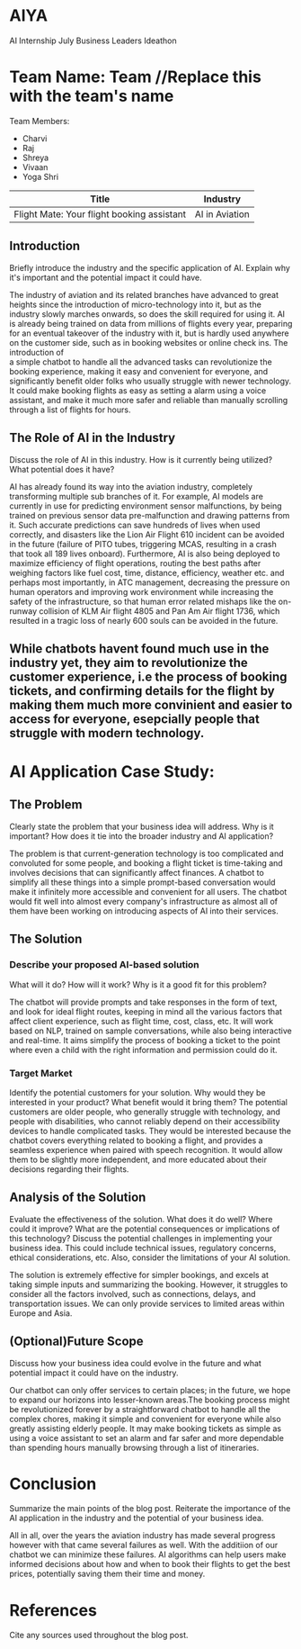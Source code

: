  # AIYA
AI Internship July Business Leaders Ideathon
# Team Name: Team  //Replace this with the team's name

Team Members:
- Charvi
- Raj
- Shreya
- Vivaan
- Yoga Shri

| Title | Industry |
|-------|----------|
| Flight Mate: Your flight booking assistant | AI in Aviation |


## Introduction

Briefly introduce the industry and the specific application of AI. Explain why it's important and the potential impact it could have.

The industry of aviation and its related branches have advanced to great heights since the introduction of micro-technology into it, but as the industry
slowly marches onwards, so does the skill required for using it. AI is already being trained on data from millions of flights every year, preparing for an
eventual takeover of the industry with it, but is hardly used anywhere on the customer side, such as in booking websites or online check ins. The introduction of  
a simple chatbot to handle all the advanced tasks can revolutionize the booking experience, making it easy and convenient for everyone, and significantly benefit older folks who usually struggle with newer technology. It could make booking flights as easy as setting a alarm using a voice assistant, and make it much more safer and reliable than manually scrolling through a list of flights for hours.

## The Role of AI in the Industry

Discuss the role of AI in this industry. How is it currently being utilized? What potential does it have?

AI has already found its way into the aviation industry, completely transforming multiple sub branches of it. For example, AI models are currently in use for predicting environment sensor malfunctions, by being trained on previous sensor data pre-malfunction and drawing patterns from it. Such accurate predictions can save hundreds of lives when used correctly, and disasters like the Lion Air Flight 610 incident can be avoided in the future (failure of PITO tubes, triggering MCAS, resulting in a crash that took all 189 lives onboard). Furthermore, AI is also being deployed to maximize efficiency of flight operations, routing the best paths after weighing factors like fuel cost, time, distance, efficiency, weather etc. and perhaps most importantly, in ATC management, decreasing the pressure on human operators and improving work environment while increasing the safety of the infrastructure, so that human error related mishaps like the on-runway collision of KLM Air flight 4805 and Pan Am Air flight 1736, which resulted in a tragic loss of nearly 600 souls can be avoided in the future.

While chatbots havent found much use in the industry yet, they aim to revolutionize the customer experience, i.e the process of booking tickets, and confirming details for the flight by making them much more convinient and easier to access for everyone, esepcially people that struggle with modern technology.
---

# AI Application Case Study:

## The Problem

Clearly state the problem that your business idea will address. Why is it important? How does it tie into the broader industry and AI application?

The problem is that current-generation technology is too complicated and convoluted for some people, and booking a flight ticket is time-taking and involves decisions that can significantly affect finances. A chatbot to simplify all these things into a simple prompt-based conversation would make it infinitely more accessible and convenient for all users. The chatbot would fit well into almost every company's infrastructure as almost all of them have been working on introducing aspects of AI into their services. 

## The Solution

### Describe your proposed AI-based solution

What will it do? How will it work? Why is it a good fit for this problem?

The chatbot will provide prompts and take responses in the form of text, and look for ideal flight routes, keeping in mind all the various factors that affect client experience, such as flight time, cost, class, etc. It will work based on NLP, trained on sample conversations, while also being interactive and real-time. It aims simplify the process of booking a ticket to the point where even a child with the right information and permission could do it.
### Target Market

Identify the potential customers for your solution. Why would they be interested in your product? What benefit would it bring them?
The potential customers are older people, who generally struggle with technology, and people with disabilities, who cannot reliably depend on their accessibility devices to handle complicated tasks. They would be interested because the chatbot covers everything related to booking a flight, and provides a seamless experience when paired with speech recognition. It would allow them to be slightly more independent, and more educated about their decisions regarding their flights.

## Analysis of the Solution

Evaluate the effectiveness of the solution. What does it do well? Where could it improve? What are the potential consequences or implications of this technology?
Discuss the potential challenges in implementing your business idea. This could include technical issues, regulatory concerns, ethical considerations, etc. Also, consider the limitations of your AI solution.


The solution is extremely effective for simpler bookings, and excels at taking simple inputs and summarizing the booking. However, it struggles to consider all the factors involved, such as connections, delays, and transportation issues. We can only provide services to limited areas within Europe and Asia.

## (Optional)Future Scope

Discuss how your business idea could evolve in the future and what potential impact it could have on the industry.

Our chatbot can only offer services to certain places; in the future, we hope to expand our horizons into lesser-known areas.The booking process might be revolutionized forever by a straightforward chatbot to handle all the complex chores, making it simple and convenient for everyone while also greatly assisting elderly people. It may make booking tickets as simple as using a voice assistant to set an alarm and far safer and more dependable than spending hours manually browsing through a list of itineraries.

# Conclusion

Summarize the main points of the blog post. Reiterate the importance of the AI application in the industry and the potential of your business idea.

All in all, over the years the aviation industry has made several progress however with that came several failures as well. With the additiion of our chatbot we can minimize these failures. AI algorithms can help users make informed decisions about how and when to book their flights to get the best prices, potentially saving them their time and money.

# References

Cite any sources used throughout the blog post.
